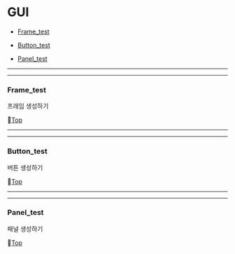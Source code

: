 # GUI

* [Frame_test](#frame_test)


* [Button_test](#button_test)


* [Panel_test](#panel_test)

---
---

### Frame_test

프래임 생성하기

:camel:[Top](#gui)

---
---

### Button_test

버튼 생성하기

:camel:[Top](#gui)

---
---

### Panel_test

패널 생성하기

:camel:[Top](#gui)